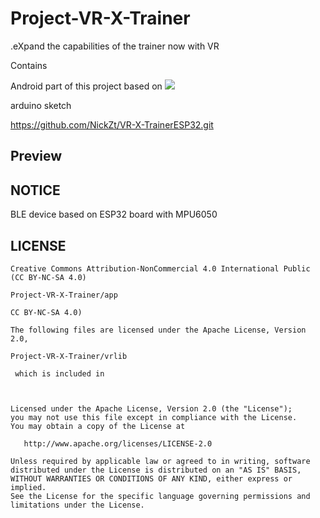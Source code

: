# Project-VR-X-Trainer
.eXpand the capabilities of the trainer now with VR

Contains

Android part of this project based on 
[![](https://jitpack.io/v/ashqal/MD360Player4Android.svg)](https://jitpack.io/#ashqal/MD360Player4Android)

arduino sketch

https://github.com/NickZt/VR-X-TrainerESP32.git


## Preview


## NOTICE
BLE device based on ESP32 board with  MPU6050

## LICENSE
```
Creative Commons Attribution-NonCommercial 4.0 International Public (CC BY-NC-SA 4.0)

Project-VR-X-Trainer/app

CC BY-NC-SA 4.0)

The following files are licensed under the Apache License, Version 2.0, 

Project-VR-X-Trainer/vrlib

 which is included in 



Licensed under the Apache License, Version 2.0 (the "License");
you may not use this file except in compliance with the License.
You may obtain a copy of the License at

   http://www.apache.org/licenses/LICENSE-2.0

Unless required by applicable law or agreed to in writing, software
distributed under the License is distributed on an "AS IS" BASIS,
WITHOUT WARRANTIES OR CONDITIONS OF ANY KIND, either express or implied.
See the License for the specific language governing permissions and
limitations under the License.
```
